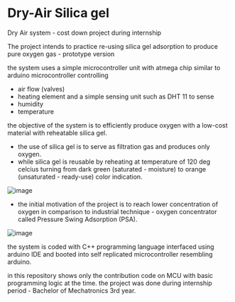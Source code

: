 # Dry-Air Silica gel
Dry Air system - cost down project during internship


The project intends to practice re-using silica gel adsorption to produce pure oxygen gas - prototype version 

the system uses a simple microcontroller unit with atmega chip similar to arduino microcontroller controlling 
- air flow (valves)
- heating element 
and a simple sensing unit such as DHT 11 to sense 
- humidity
- temperature 

the objective of the system is to efficiently produce oxygen with a low-cost material with reheatable silica gel. 
- the use of silica gel is to serve as filtration gas and produces only oxygen.
- while silica gel is reusable by reheating at temperature of 120 deg celcius turning from dark green (saturated - moisture) to orange (unsaturated - ready-use) color indication. 

![image](https://user-images.githubusercontent.com/43923087/181508652-af9c1ac3-5bae-4017-afc5-b708346d8789.png)

- the initial motivation of the project is to reach lower concentration of oxygen in comparison to industrial technique - oxygen concentrator called Pressure Swing Adsorption (PSA). 

![image](https://user-images.githubusercontent.com/43923087/181509159-15c182c8-f5f1-49ed-b18b-3f5ec90035cd.png)


the system is coded with C++ programming language interfaced using arduino IDE and booted into self replicated microcontroller resembling arduino. 

in this repository shows only the contribution code on MCU with basic programming logic at the time.
the project was done during internship period - Bachelor of Mechatronics 3rd year.
